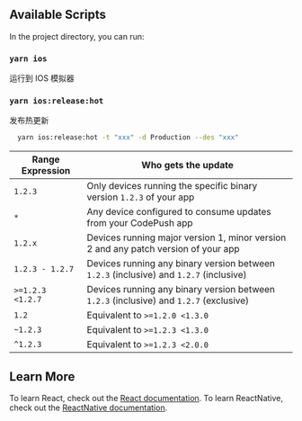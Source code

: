 ## Available Scripts

In the project directory, you can run:

### `yarn ios`

运行到 IOS 模拟器

### `yarn ios:release:hot`

发布热更新

```bash
  yarn ios:release:hot -t "xxx" -d Production --des "xxx"
```

| Range Expression | Who gets the update                                                                    |
| ---------------- | -------------------------------------------------------------------------------------- |
| `1.2.3`          | Only devices running the specific binary version `1.2.3` of your app                   |
| `*`              | Any device configured to consume updates from your CodePush app                        |
| `1.2.x`          | Devices running major version 1, minor version 2 and any patch version of your app     |
| `1.2.3 - 1.2.7`  | Devices running any binary version between `1.2.3` (inclusive) and `1.2.7` (inclusive) |
| `>=1.2.3 <1.2.7` | Devices running any binary version between `1.2.3` (inclusive) and `1.2.7` (exclusive) |
| `1.2`            | Equivalent to `>=1.2.0 <1.3.0`                                                         |
| `~1.2.3`         | Equivalent to `>=1.2.3 <1.3.0`                                                         |
| `^1.2.3`         | Equivalent to `>=1.2.3 <2.0.0`                                                         |

## Learn More

To learn React, check out the [React documentation](https://reactjs.org/).
To learn ReactNative, check out the [ReactNative documentation](https://reactnative.dev/).
